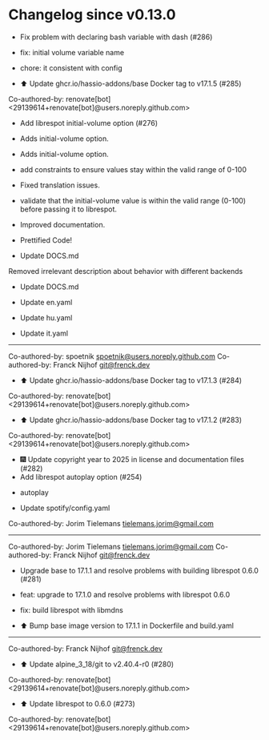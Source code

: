 # Changelog since v0.13.0
- Fix problem with declaring bash variable with dash (#286)

* fix: initial volume variable name

* chore: it consistent with config 
- ⬆️ Update ghcr.io/hassio-addons/base Docker tag to v17.1.5 (#285)

Co-authored-by: renovate[bot] <29139614+renovate[bot]@users.noreply.github.com> 
- Add librespot initial-volume option (#276)

* Adds initial-volume option.

* Adds initial-volume option.

* add constraints to ensure values stay within the valid range of 0-100

* Fixed translation issues.

* validate that the initial-volume value is within the valid range (0-100) before passing it to librespot.

* Improved documentation.

* Prettified Code!

* Update DOCS.md 

Removed irrelevant description about behavior with different backends

* Update DOCS.md

* Update en.yaml

* Update hu.yaml

* Update it.yaml

---------

Co-authored-by: spoetnik <spoetnik@users.noreply.github.com>
Co-authored-by: Franck Nijhof <git@frenck.dev> 
- ⬆️ Update ghcr.io/hassio-addons/base Docker tag to v17.1.3 (#284)

Co-authored-by: renovate[bot] <29139614+renovate[bot]@users.noreply.github.com> 
- ⬆️ Update ghcr.io/hassio-addons/base Docker tag to v17.1.2 (#283)

Co-authored-by: renovate[bot] <29139614+renovate[bot]@users.noreply.github.com> 
- 🎆 Update copyright year to 2025 in license and documentation files (#282) 
- Add librespot autoplay option (#254)

* autoplay

* Update spotify/config.yaml

Co-authored-by: Jorim Tielemans <tielemans.jorim@gmail.com>

---------

Co-authored-by: Jorim Tielemans <tielemans.jorim@gmail.com>
Co-authored-by: Franck Nijhof <git@frenck.dev> 
- Upgrade base to 17.1.1 and resolve problems with building librespot 0.6.0 (#281)

* feat: upgrade to 17.1.0 and resolve problems with librespot 0.6.0

* fix: build librespot  with libmdns

* ⬆️ Bump base image version to 17.1.1 in Dockerfile and build.yaml

---------

Co-authored-by: Franck Nijhof <git@frenck.dev> 
- ⬆️ Update alpine_3_18/git to v2.40.4-r0 (#280)

Co-authored-by: renovate[bot] <29139614+renovate[bot]@users.noreply.github.com> 
- ⬆️ Update librespot to 0.6.0 (#273)

Co-authored-by: renovate[bot] <29139614+renovate[bot]@users.noreply.github.com> 
